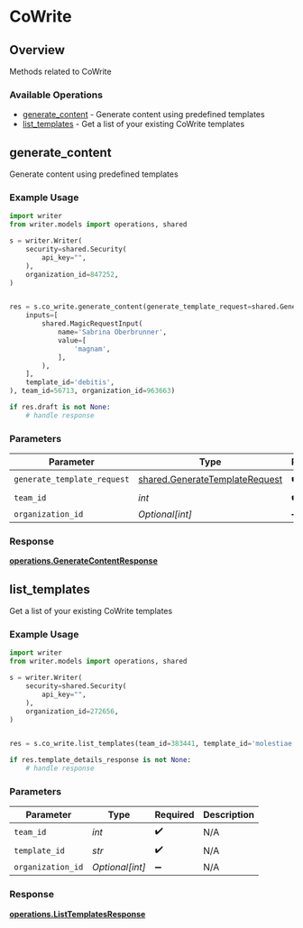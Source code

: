 # CoWrite

## Overview

Methods related to CoWrite

### Available Operations

* [generate_content](#generate_content) - Generate content using predefined templates
* [list_templates](#list_templates) - Get a list of your existing CoWrite templates

## generate_content

Generate content using predefined templates

### Example Usage

```python
import writer
from writer.models import operations, shared

s = writer.Writer(
    security=shared.Security(
        api_key="",
    ),
    organization_id=847252,
)


res = s.co_write.generate_content(generate_template_request=shared.GenerateTemplateRequest(
    inputs=[
        shared.MagicRequestInput(
            name='Sabrina Oberbrunner',
            value=[
                'magnam',
            ],
        ),
    ],
    template_id='debitis',
), team_id=56713, organization_id=963663)

if res.draft is not None:
    # handle response
```

### Parameters

| Parameter                                                                        | Type                                                                             | Required                                                                         | Description                                                                      |
| -------------------------------------------------------------------------------- | -------------------------------------------------------------------------------- | -------------------------------------------------------------------------------- | -------------------------------------------------------------------------------- |
| `generate_template_request`                                                      | [shared.GenerateTemplateRequest](../../models/shared/generatetemplaterequest.md) | :heavy_check_mark:                                                               | N/A                                                                              |
| `team_id`                                                                        | *int*                                                                            | :heavy_check_mark:                                                               | N/A                                                                              |
| `organization_id`                                                                | *Optional[int]*                                                                  | :heavy_minus_sign:                                                               | N/A                                                                              |


### Response

**[operations.GenerateContentResponse](../../models/operations/generatecontentresponse.md)**


## list_templates

Get a list of your existing CoWrite templates

### Example Usage

```python
import writer
from writer.models import operations, shared

s = writer.Writer(
    security=shared.Security(
        api_key="",
    ),
    organization_id=272656,
)


res = s.co_write.list_templates(team_id=383441, template_id='molestiae', organization_id=791725)

if res.template_details_response is not None:
    # handle response
```

### Parameters

| Parameter          | Type               | Required           | Description        |
| ------------------ | ------------------ | ------------------ | ------------------ |
| `team_id`          | *int*              | :heavy_check_mark: | N/A                |
| `template_id`      | *str*              | :heavy_check_mark: | N/A                |
| `organization_id`  | *Optional[int]*    | :heavy_minus_sign: | N/A                |


### Response

**[operations.ListTemplatesResponse](../../models/operations/listtemplatesresponse.md)**

